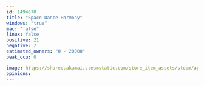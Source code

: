 ```yaml
---
id: 1494670
title: "Space Dance Harmony"
windows: "true"
mac: "false"
linux: false
positive: 21
negative: 2
estimated_owners: "0 - 20000"
peak_ccu: 0

image: https://shared.akamai.steamstatic.com/store_item_assets/steam/apps/1494670/header.jpg?t=1613789724
opinions:
---
```

